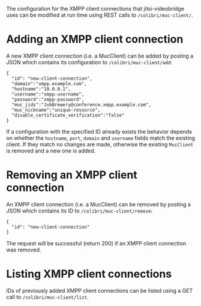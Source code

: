 The configuration for the XMPP client connections that jitsi-videobridge uses can be modified at run time using REST calls to `/colibri/muc-client/`.

# Adding an XMPP client connection
A new XMPP client connection (i.e. a MucClient) can be added by posting a JSON which contains its configuration to `/colibri/muc-client/add`:
```
{
  "id": "new-client-connection",
  "domain":"xmpp.example.com",
  "hostname":"10.0.0.1",
  "username":"xmpp-username",
  "password":"xmpp-password",
  "muc_jids":"JvbBrewery@conference.xmpp.example.com",
  "muc_nickname":"unique-resource",
  "disable_certificate_verification":"false"
}
```

If a configuration with the specified ID already exists the behavior depends on whether the `hostname`, `port`,
`domain` and `username` fields match the existing client. If they match no changes are made, otherwise the existing
`MucClient` is removed and a new one is added.

# Removing an XMPP client connection
An XMPP client connection (i.e. a MucClient) can be removed by posting a JSON which contains its ID to `/colibri/muc-client/remove`:
```
{
  "id": "new-client-connection"
}
```

The request will be successful (return 200) if an XMPP client connection was removed. 


# Listing XMPP client connections
IDs of previously added XMPP client connections can be listed using a GET call to `/colibri/muc-client/list`.
